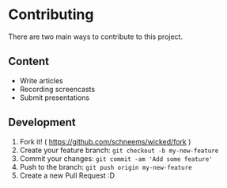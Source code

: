 # Contributing

There are two main ways to contribute to this project.

## Content

* Write articles
* Recording screencasts
* Submit presentations

## Development

1. Fork it! ( https://github.com/schneems/wicked/fork )
2. Create your feature branch: `git checkout -b my-new-feature`
3. Commit your changes: `git commit -am 'Add some feature'`
4. Push to the branch: `git push origin my-new-feature`
5. Create a new Pull Request :D